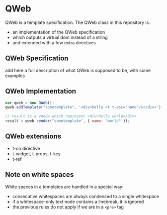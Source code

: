 # QWeb

QWeb is a template specification. The QWeb class in this repository is:

- an implementation of the QWeb specification
- which outputs a virtual dom instead of a string
- and extended with a few extra directives

## QWeb Specification

add here a full description of what QWeb is supposed to be, with some examples

## QWeb Implementation

```javascript
var qweb = new QWeb();
qweb.addTemplate("sometemplate", '<div>hello <t t-esc="name"/></div>');

// result is a vnode which represent <div>hello world</div>
result = qweb.render("sometemplate", { name: "world" });
```

## QWeb extensions

- t-on directive
- t-widget, t-props, t-key
- t-ref

## Note on white spaces

White spaces in a templates are handled in a special way:

- consecutive whitespaces are always condensed to a single whitespace
- if a whitespace-only text node contains a linebreak, it is ignored
- the previous rules do not apply if we are in a `<pre>` tag

